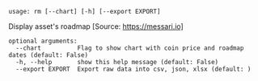 `usage: rm [--chart] [-h] [--export EXPORT]`

Display asset's roadmap [Source: https://messari.io]

```
optional arguments:
  --chart          Flag to show chart with coin price and roadmap dates (default: False)
  -h, --help       show this help message (default: False)
  --export EXPORT  Export raw data into csv, json, xlsx (default: )
```
